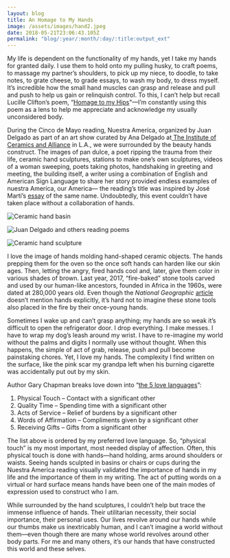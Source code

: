```yaml
---
layout: blog
title: An Homage to My Hands
image: /assets/images/hand2.jpeg
date: 2018-05-21T23:06:43.105Z
permalink: "blog/:year/:month/:day/:title:output_ext"
---
```


My life is dependent on the functionality of my hands, yet I take my hands for granted daily. I use them to hold onto my pulling husky, to craft poems, to massage my partner’s shoulders, to pick up my niece, to doodle, to take notes, to grate cheese, to grade essays, to wash my body, to dress myself. It’s incredible how the small hand muscles can grasp and release and pull and push to help us gain or relinquish control. To this, I can’t help but recall Lucille Clifton’s poem, “[Homage to my Hips](https://vimeo.com/36987057)"—I’m constantly using this poem as a lens to help me appreciate and acknowledge my usually unconsidered body.

During the Cinco de Mayo reading, Nuestra Ameríca, organized by Juan Delgado as part of an art show curated by Ana Delgado at[ The Institute of Ceramics and Alliance](http://humanresourcesla.com/event/the-institute-of-ceramics-and-alliance/) in L.A., we were surrounded by the beauty hands construct. The images of pan dulce, a poet ripping the trauma from their life, ceramic hand sculptures, stations to make one’s own sculptures, videos of a woman sweeping, poets taking photos, handshaking in greeting and meeting, the building itself, a writer using a combination of English and American Sign Language to share her story provided endless examples of nuestra Ameríca, our America— the reading’s title was inspired by José Martí’s [essay](https://writing.upenn.edu/library/Marti_Jose_Our-America.html) of the same name. Undoubtedly, this event couldn’t have taken place without a collaboration of hands.

![Ceramic hand basin](/assets/img/hand1.jpeg)

![Juan Delgado and others reading poems](/assets/img/juan.jpeg)

![Ceramic hand sculpture](/assets/img/hand2.jpeg)

I love the image of hands molding hand-shaped ceramic objects. The hands prepping them for the oven so the once soft hands can harden like our skin ages. Then, letting the angry, fired hands cool and, later, give them color in various shades of brown. Last year, 2017, “fire-baked” stone tools carved and used by our human-like ancestors, founded in Africa in the 1960s, were dated at 280,000 years old. Even though the _National Geographic_ [article](https://news.nationalgeographic.com/2017/06/morocco-early-human-fossils-anthropology-science/#close) doesn’t mention hands explicitly, it’s hard not to imagine these stone tools also placed in the fire by their once-young hands.

Sometimes I wake up and can’t grasp anything; my hands are so weak it’s difficult to open the refrigerator door. I drop everything. I make messes. I have to wrap my dog’s leash around my wrist. I have to re-imagine my world without the palms and digits I normally use without thought. When this happens, the simple of act of grab, release, push and pull become painstaking chores. Yet, I love my hands. The complexity I find written on the surface, like the pink scar my grandpa left when his burning cigarette was accidentally put out by my skin.

Author Gary Chapman breaks love down into “[the 5 love languages](http://www.5lovelanguages.com/profile/)”:

1. Physical Touch – Contact with a significant other
2. Quality Time – Spending time with a significant other
3. Acts of Service – Relief of burdens by a significant other
4. Words of Affirmation – Compliments given by a significant other
5. Receiving Gifts – Gifts from a significant other

The list above is ordered by my preferred love language. So, “physical touch” is my most important, most needed display of affection. Often, this physical touch is done with hands—hand holding, arms around shoulders or waists. Seeing hands sculpted in basins or chairs or cups during the Nuestra Ameríca reading visually validated the importance of hands in my life and the importance of them in my writing. The act of putting words on a virtual or hard surface means hands have been one of the main modes of expression used to construct who I am.

While surrounded by the hand sculptures, I couldn’t help but trace the immense influence of hands. Their utilitarian necessity, their social importance, their personal uses. Our lives revolve around our hands while our thumbs make us inextricably human, and I can’t imagine a world without them—even though there are many whose world revolves around other body parts. For me and many others, it’s our hands that have constructed this world and these selves.
